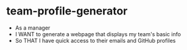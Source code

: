 # team-profile-generator
- As a manager
- I WANT to generate a webpage that displays my team's basic info
- So THAT I have quick access to their emails and GitHub profiles